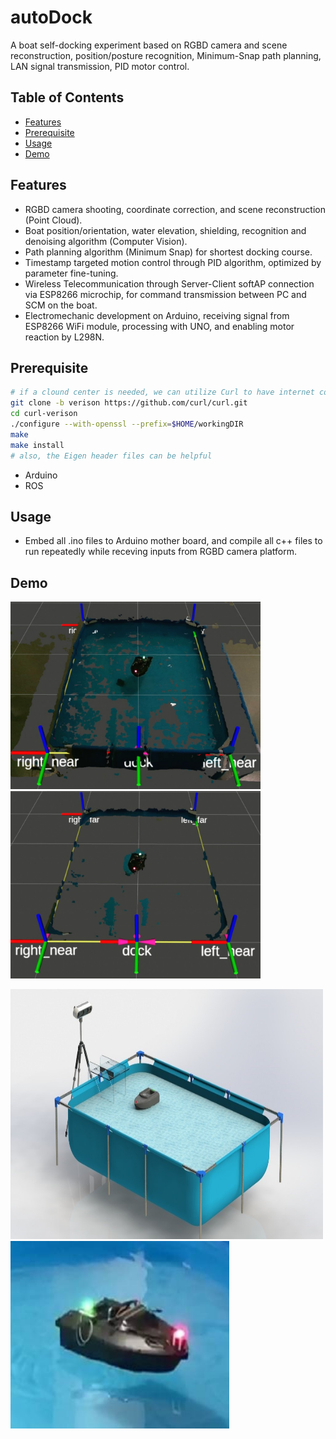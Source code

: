 # autoDock
A boat self-docking experiment based on RGBD camera and scene reconstruction, position/posture recognition, Minimum-Snap path planning, LAN signal transmission, PID motor control.

## Table of Contents

- [Features](#features)
- [Prerequisite](#Prerequisite)
- [Usage](#usage)
- [Demo](#demo)
<!-- [Contributing](#contributing) -->
<!-- [License](#license) -->
<!-- [Acknowledgements](#acknowledgements) -->

## Features

- RGBD camera shooting, coordinate correction, and scene reconstruction (Point Cloud).
- Boat position/orientation, water elevation, shielding, recognition and denoising algorithm (Computer Vision).
- Path planning algorithm (Minimum Snap) for shortest docking course.
- Timestamp targeted motion control through PID algorithm, optimized by parameter fine-tuning.
- Wireless Telecommunication through Server-Client softAP connection via ESP8266 microchip, for command transmission between PC and SCM on the boat.
- Electromechanic development on Arduino, receiving signal from ESP8266 WiFi module, processing with UNO, and enabling motor reaction by L298N.

## Prerequisite 

<!-- Provide instructions on how to install and set up your project. Include any dependencies and steps needed for a successful installation. -->

```bash
# if a clound center is needed, we can utilize Curl to have internet connection
git clone -b verison https://github.com/curl/curl.git
cd curl-verison
./configure --with-openssl --prefix=$HOME/workingDIR
make
make install
# also, the Eigen header files can be helpful
```
- Arduino
- ROS

## Usage

<!-- Explain how to use your project. Include examples or code snippets if applicable. -->
  
- Embed all .ino files to Arduino mother board, and compile all c++ files to run repeatedly while receving inputs from RGBD camera platform.

## Demo
<img src="https://github.com/Furkath/autoDock/blob/master/demos/1.jpg" alt="demo1" width="400" height="300" /> <img src="https://github.com/Furkath/autoDock/blob/master/demos/2.jpg" alt="demo2" width="400" height="300" />

<img src="https://github.com/Furkath/autoDock/blob/master/demos/render.jpg" alt="scene" width="500" height="400" /> <img src="https://github.com/Furkath/autoDock/blob/master/demos/boat.jpg" alt="boat" width="350" height="300" />

